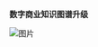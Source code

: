 **数字商业知识图谱升级**

![图片](https://mmbiz.qpic.cn/mmbiz_png/zHbzQPKIBPiayViclnse0qQgS9tAvAbtOGrE2RyMlUmgGTCZMib65eFqLoperiaD7MKLs9qxrJhicwh9AGElibdR8GIQ/640?wx_fmt=png&wxfrom=5&wx_lazy=1&wx_co=1)